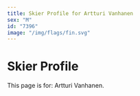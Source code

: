 ```yaml
---
title: Skier Profile for Artturi Vanhanen
sex: "M"
id: "7396"
image: "/img/flags/fin.svg" 
---
```


# Skier Profile

This page is for: Artturi Vanhanen.
    